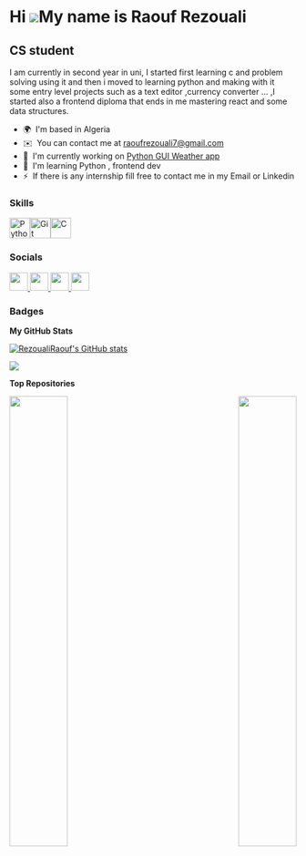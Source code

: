 Hi ![](https://user-images.githubusercontent.com/18350557/176309783-0785949b-9127-417c-8b55-ab5a4333674e.gif)My name is Raouf Rezouali
======================================================================================================================================

CS student
----------

I am currently in second year in uni, I started first learning c and problem solving using it and then i moved to learning python and making with it some entry level projects such as a text editor ,currency converter ... ,I started also a frontend diploma that ends in me mastering react and some data structures.

* 🌍  I'm based in Algeria
* ✉️  You can contact me at [raoufrezouali7@gmail.com](mailto:raoufrezouali7@gmail.com)
* 🚀  I'm currently working on [Python GUI Weather app](https://github.com/RezoualiRaouf/python-projects/tree/main/Weather_app)
* 🧠  I'm learning Python , frontend dev
* ⚡  If there is any internship fill free to contact me in my Email or Linkedin

### Skills


<p align="left">
<a href="https://www.python.org/" target="_blank" rel="noreferrer"><img src="https://raw.githubusercontent.com/danielcranney/readme-generator/main/public/icons/skills/python-colored.svg" width="36" height="36" alt="Python" /></a><a href="https://git-scm.com/" target="_blank" rel="noreferrer"><img src="https://raw.githubusercontent.com/danielcranney/readme-generator/main/public/icons/skills/git-colored.svg" width="36" height="36" alt="Git" /></a><a href="https://docs.microsoft.com/en-us/cpp/?view=msvc-170" target="_blank" rel="noreferrer"><img src="https://raw.githubusercontent.com/danielcranney/readme-generator/main/public/icons/skills/c-colored.svg" width="36" height="36" alt="C" /></a>
</p>


### Socials

<p align="left"> <a href="https://discord.com/users/raou_f" target="_blank" rel="noreferrer"> <picture> <source media="(prefers-color-scheme: dark)" srcset="undefined" /> <source media="(prefers-color-scheme: light)" srcset="https://raw.githubusercontent.com/danielcranney/readme-generator/main/public/icons/socials/discord.svg" /> <img src="https://raw.githubusercontent.com/danielcranney/readme-generator/main/public/icons/socials/discord.svg" width="32" height="32" /> </picture> </a> <a href="https://www.github.com/RezoualiRaouf" target="_blank" rel="noreferrer"> <picture> <source media="(prefers-color-scheme: dark)" srcset="https://raw.githubusercontent.com/danielcranney/readme-generator/main/public/icons/socials/github-dark.svg" /> <source media="(prefers-color-scheme: light)" srcset="https://raw.githubusercontent.com/danielcranney/readme-generator/main/public/icons/socials/github.svg" /> <img src="https://raw.githubusercontent.com/danielcranney/readme-generator/main/public/icons/socials/github.svg" width="32" height="32" /> </picture> </a> <a href="https://www.linkedin.com/in/raoufrezouali" target="_blank" rel="noreferrer"> <picture> <source media="(prefers-color-scheme: dark)" srcset="https://raw.githubusercontent.com/danielcranney/readme-generator/main/public/icons/socials/linkedin-dark.svg" /> <source media="(prefers-color-scheme: light)" srcset="https://raw.githubusercontent.com/danielcranney/readme-generator/main/public/icons/socials/linkedin.svg" /> <img src="https://raw.githubusercontent.com/danielcranney/readme-generator/main/public/icons/socials/linkedin.svg" width="32" height="32" /> </picture> </a> <a href="https://www.x.com/RRezouali" target="_blank" rel="noreferrer"> <picture> <source media="(prefers-color-scheme: dark)" srcset="https://raw.githubusercontent.com/danielcranney/readme-generator/main/public/icons/socials/twitter-dark.svg" /> <source media="(prefers-color-scheme: light)" srcset="https://raw.githubusercontent.com/danielcranney/readme-generator/main/public/icons/socials/twitter.svg" /> <img src="https://raw.githubusercontent.com/danielcranney/readme-generator/main/public/icons/socials/twitter.svg" width="32" height="32" /> </picture> </a></p>

### Badges

<b>My GitHub Stats</b>

<a href="http://www.github.com/RezoualiRaouf"><img src="https://github-readme-stats.vercel.app/api?username=RezoualiRaouf&show_icons=true&hide=stars,contribs&count_private=true&title_color=f97316&text_color=ffffff&icon_color=facc15&bg_color=27272a&hide_border=true&show_icons=true" alt="RezoualiRaouf's GitHub stats" /></a>

<a href="http://www.github.com/RezoualiRaouf"><img src="https://github-readme-streak-stats.herokuapp.com/?user=RezoualiRaouf&stroke=ffffff&background=27272a&ring=f97316&fire=f97316&currStreakNum=ffffff&currStreakLabel=f97316&sideNums=ffffff&sideLabels=ffffff&dates=ffffff&hide_border=true" /></a>

<b>Top Repositories</b>

<div width="100%" align="center"><a href="https://github.com/RezoualiRaouf/printf" align="left"><img align="left" width="45%" src="https://github-readme-stats.vercel.app/api/pin/?username=RezoualiRaouf&repo=printf&title_color=f97316&text_color=ffffff&icon_color=facc15&bg_color=27272a&hide_border=true&locale=en" /></a><a href="https://github.com/RezoualiRaouf/python-projects" align="right"><img align="right" width="45%" src="https://github-readme-stats.vercel.app/api/pin/?username=RezoualiRaouf&repo=python-projects&title_color=f97316&text_color=ffffff&icon_color=facc15&bg_color=27272a&hide_border=true&locale=en" /></a></div><br /><br /><br /><br /><br /><br /><br />
